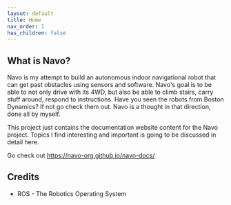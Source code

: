 ```yaml
---
layout: default
title: Home
nav_order: 1
has_children: false
---
```


## What is Navo?

Navo is my attempt to build an autonomous indoor navigational robot that can get past obstacles using sensors and software. Navo's goal is to be able to not only drive with its 4WD, but also be able to climb stairs, carry stuff around, respond to instructions. Have you seen the robots from Boston Dynamics? If not go check them out. Navo is a thought in that direction, done all by myself.

This project just contains the documentation website content for the Navo project. Topics I find interesting and important is going to be discussed in detail here.

Go check out https://navo-org.github.io/navo-docs/

## Credits

- ROS - The Robotics Operating System
